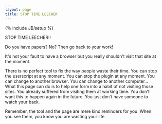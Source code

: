```yaml
---
layout: page
title: STOP TIME LEECHER
---
```

{% include JB/setup %}

STOP TIME LEECHER!!

Do you have papers? No? Then go back to your work!

It's not your fault to have a browser
but you really shouldn't visit that site at the moment. 

There is no perfect tool to fix the way people waste their time. 
You can stop the userscript at any moment. 
You can stop the plugin at any moment. 
You can change to another browser. 
You can change to another computer...
What this page can do is to help one form into a habit of 
not visiting those sites. 
You already suffered from visiting them at working time.
You don't want this to happen again in the future. 
You just don't have someone to watch your back. 

Remember, the tool and the page are mere kind reminders for you. 
When you see them, you know you are wasting your life. 


